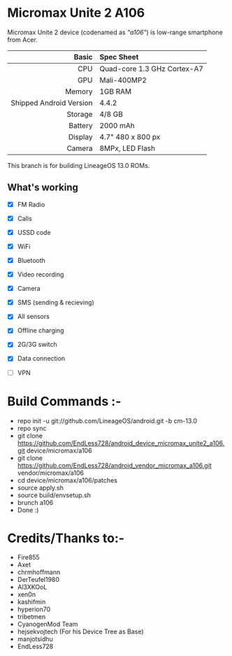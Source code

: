 # Micromax Unite 2 A106

Micromax Unite 2 device (codenamed as _"a106"_) is low-range smartphone from Acer.

Basic   | Spec Sheet
-------:|:-------------------------
CPU     | Quad-core 1.3 GHz Cortex-A7
GPU     | Mali-400MP2
Memory  | 1GB RAM
Shipped Android Version | 4.4.2
Storage | 4/8 GB
Battery | 2000 mAh
Display | 4.7" 480 x 800 px
Camera  | 8MPx, LED Flash



This branch is for building LineageOS 13.0 ROMs.

## What's working
- [x] FM Radio
- [x] Calls
- [x] USSD code
- [x] WiFi
- [x] Bluetooth
- [x] Video recording
- [x] Camera
- [x] SMS (sending & recieving)
- [x] All sensors
- [x] Offline charging
- [x] 2G/3G switch
- [x] Data connection
- [ ] VPN


# Build Commands :-

  * repo init -u git://github.com/LineageOS/android.git -b cm-13.0
  * repo sync
  * git clone https://github.com/EndLess728/android_device_micromax_unite2_a106.git device/micromax/a106
  * git clone https://github.com/EndLess728/android_vendor_micromax_a106.git vendor/micromax/a106
  * cd device/micromax/a106/patches
  * source apply.sh 
  * source build/envsetup.sh
  * brunch a106
  * Done :)
  
# Credits/Thanks to:-
  * Fire855 
  * Axet
  * chrmhoffmann
  * DerTeufel1980
  * Al3XKOoL
  * xen0n
  * kashifmin
  * hyperion70
  * tribetmen
  * CyanogenMod Team
  * hejsekvojtech (For his Device Tree as Base)
  * manjotsidhu
  * EndLess728
